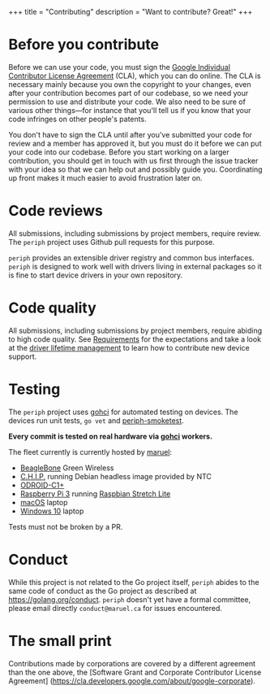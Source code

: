 +++
title = "Contributing"
description = "Want to contribute? Great!"
+++


# Before you contribute

Before we can use your code, you must sign the [Google Individual Contributor
License Agreement](https://cla.developers.google.com/about/google-individual)
(CLA), which you can do online. The CLA is necessary mainly because you own the
copyright to your changes, even after your contribution becomes part of our
codebase, so we need your permission to use and distribute your code. We also
need to be sure of various other things—for instance that you'll tell us if you
know that your code infringes on other people's patents.

You don't have to sign the CLA until after you've submitted your code for review
and a member has approved it, but you must do it before we can put your code
into our codebase.  Before you start working on a larger contribution, you
should get in touch with us first through the issue tracker with your idea so
that we can help out and possibly guide you. Coordinating up front makes it much
easier to avoid frustration later on.


# Code reviews

All submissions, including submissions by project members, require review. The
`periph` project uses Github pull requests for this purpose.

`periph` provides an extensible driver registry and common bus interfaces.
`periph` is designed to work well with drivers living in external packages so it
is fine to start device drivers in your own repository.


# Code quality

All submissions, including submissions by project members, require abiding to
high code quality. See [Requirements](../#requirements) for the
expectations and take a look at the [driver lifetime
management](../#driver-lifetime-management) to learn how to contribute new
device support.


# Testing

The `periph` project uses [gohci](https://github.com/periph/gohci) for automated
testing on devices. The devices run unit tests, `go vet` and
[periph-smoketest](https://github.com/google/periph/tree/master/cmd/periph-smoketest).

**Every commit is tested on real hardware via
[gohci](https://github.com/periph/gohci) workers.**

The fleet currently is currently hosted by [maruel](https://github.com/maruel):

- [BeagleBone](/platform/beaglebone/) Green Wireless
- [C.H.I.P.](/platform/chip/) running Debian headless image provided by NTC
- [ODROID-C1+](/platform/odroid-c1/)
- [Raspberry Pi 3](/platform/raspberrypi/) running [Raspbian Stretch
  Lite](https://www.raspberrypi.org/downloads/raspbian/)
- [macOS](/platform/macos/) laptop
- [Windows 10](/platform/windows/) laptop

Tests must not be broken by a PR.


# Conduct

While this project is not related to the Go project itself, `periph` abides to
the same code of conduct as the Go project as described at
https://golang.org/conduct. `periph` doesn't yet have a formal committee, please
email directly `conduct@maruel.ca` for issues encountered.


# The small print

Contributions made by corporations are covered by a different agreement than
the one above, the [Software Grant and Corporate Contributor License Agreement]
(https://cla.developers.google.com/about/google-corporate).
